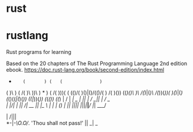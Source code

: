 # rust
# rustlang
Rust programs for learning

Based on the 20 chapters of The Rust Programming Language 2nd edition ebook.
https://doc.rust-lang.org/book/second-edition/index.html

   *        (       ) (   (              )
 (          )\ ) ( /( )\ ))\ )  *   ) ( /(
 )\))(  (  (()/( )\()|()/(()/(  )  /( )\())
((_)()\ )\  /(_)|(_)\ /(_))(_))( )(_)|(_)\
(_()((_|(_)(_))  _((_|_))(_)) (_(_())  ((_)
|  \/  | __| _ \| || |_ _/ __||_   _| / _ \
| |\/| | _||  _/| __ || |\__ \  | |  | (_) |
|_|  |_|___|_|  |_||_|___|___/  |_|   \___/

  |  /|||\
*-|-_\O.O/_. 'Thou shall not pass!'
      ||
     _| \_
